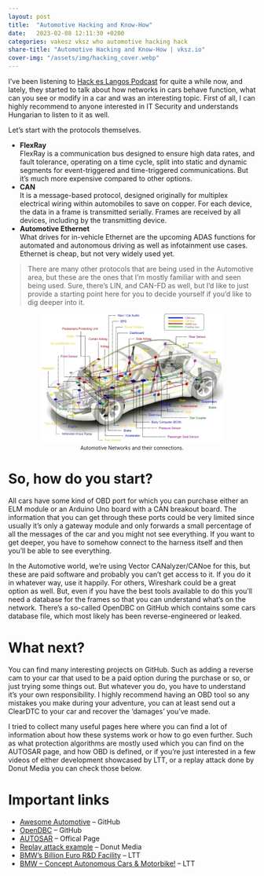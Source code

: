 ```yaml
---
layout: post
title:  "Automotive Hacking and Know-How"
date:   2023-02-08 12:11:30 +0200
categories: vakesz vksz who automotive hacking hack
share-title: "Automotive Hacking and Know-How | vksz.io"
cover-img: "/assets/img/hacking_cover.webp"
---
```


I’ve been listening to [Hack es Langos Podcast](https://hackeslangos.show/) for quite a while now, and lately, they started to talk about how networks in cars behave function, what can you see or modify in a car and was an interesting topic. First of all, I can highly recommend to anyone interested in IT Security and understands Hungarian to listen to it as well.

Let’s start with the protocols themselves.

 - **FlexRay**\
    FlexRay is a communication bus designed to ensure high data rates, and fault tolerance, operating on a time cycle, split into static and dynamic segments for event-triggered and time-triggered communications. But it’s much more expensive compared to other options.
 - **CAN**\
    It is a message-based protocol, designed originally for multiplex electrical wiring within automobiles to save on copper. For each device, the data in a frame is transmitted serially. Frames are received by all devices, including by the transmitting device.
 - **Automotive Ethernet**\
    What drives for in-vehicle Ethernet are the upcoming ADAS functions for automated and autonomous driving as well as infotainment use cases. Ethernet is cheap, but not very widely used yet.

>There are many other protocols that are being used in the Automotive area, but these are the ones that I’m mostly familiar with and seen being used. Sure, there’s LIN, and CAN-FD as well, but I’d like to just provide a starting point here for you to decide yourself if you’d like to dig deeper into it.

<p align="center">
<img src="/assets/img/network.webp"><br>
<font size="1px">Automotive Networks and their connections.</font>
</p>

# So, how do you start?

All cars have some kind of OBD port for which you can purchase either an ELM module or an Arduino Uno board with a CAN breakout board. The information that you can get through these ports could be very limited since usually it’s only a gateway module and only forwards a small percentage of all the messages of the car and you might not see everything. If you want to get deeper, you have to somehow connect to the harness itself and then you’ll be able to see everything.

In the Automotive world, we’re using Vector CANalyzer/CANoe for this, but these are paid software and probably you can’t get access to it. If you do it in whatever way, use it happily. For others, Wireshark could be a great option as well. But, even if you have the best tools available to do this you’ll need a database for the frames so that you can understand what’s on the network. There’s a so-called OpenDBC on GitHub which contains some cars database file, which most likely has been reverse-engineered or leaked.

# What next?

You can find many interesting projects on GitHub. Such as adding a reverse cam to your car that used to be a paid option during the purchase or so, or just trying some things out. But whatever you do, you have to understand it’s your own responsibility. I highly recommend having an OBD tool so any mistakes you make during your adventure, you can at least send out a ClearDTC to your car and recover the ‘damages’ you’ve made.

I tried to collect many useful pages here where you can find a lot of information about how these systems work or how to go even further. Such as what protection algorithms are mostly used which you can find on the AUTOSAR page, and how OBD is defined, or if you’re just interested in a few videos of either development showcased by LTT, or a replay attack done by Donut Media you can check those below.

# Important links
 - [Awesome Automotive](https://github.com/Marcin214/awesome-automotive) – GitHub
 - [OpenDBC](https://github.com/commaai/opendbc) – GitHub
 - [AUTOSAR](https://www.autosar.org/) – Offical Page
 - [Replay attack example](https://www.youtube.com/watch?v=myW2cxyOHEQ) – Donut Media
 - [BMW’s Billion Euro R&D Facility](https://www.youtube.com/watch?v=3In3u2QpSUE) – LTT
 - [BMW – Concept Autonomous Cars & Motorbike!](https://www.youtube.com/watch?v=PhSooO33Eus) – LTT
